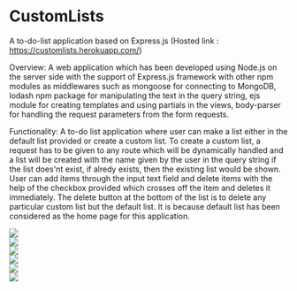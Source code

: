 # CustomLists
A to-do-list application based on Express.js  (Hosted link : https://customlists.herokuapp.com/)

Overview: A web application which has been developed using Node.js on the server side with the support of Express.js framework with other npm modules as middlewares such as mongoose for connecting to MongoDB, lodash npm package for manipulating the text in the query string, ejs module for creating templates and using partials in the views, body-parser for handling the request parameters from the form requests.

Functionality: A to-do list application where user can make a list either in the default list provided or create a custom list. To create a custom list, a request has to be given to any route which will be dynamically handled and a list will be created with the name given by the user in the query string if the list does'nt exist, if alredy exists, then the existing list would be shown. User can add items through the input text field and delete items with the help of the checkbox provided which crosses off the item and deletes it immediately. The delete button at the bottom of the list is to delete any particular custom list but the default list. It is because default list has been considered as the home page for this application.

<div class="container">
    <div class="row">
        <div class="col col-lg-4 col-md-4 col-sm-4">
            <img src="images/register.jpeg">
        </div>
        <div class="col col-lg-4 col-lg-4 col-md-4 col-sm-4">
            <img src="images/login.jpeg">
        </div>
        <div class="col col-lg-4 col-lg-4 col-md-4 col-sm-4">
            <img src="images/homepage.jpeg">
        </div>
    </div>
    <div class="row">
        <div class="col col-lg-4 col-lg-4 col-md-4 col-sm-4">
            <img src="images/customlist-with-validation.jpeg">
        </div>
        <div class="col col-lg-4 col-lg-4 col-md-4 col-sm-4">
            <img src="images/InPlace edit.jpeg">
        </div>
        <div class="col col-lg-4 col-lg-4 col-md-4 col-sm-4">
            <img src="images/all-lists.jpeg">
        </div>
    </div>
</div>
